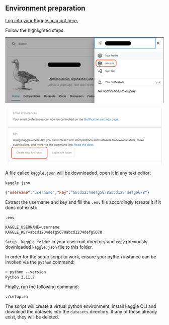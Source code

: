 ## Environment preparation

[Log into your Kaggle account here.](https://www.kaggle.com/account/login)

Follow the highlighted steps.

![](images/kaggle_profile.png)

![](images/kaggle_account.png)

A file called `kaggle.json` will be downloaded, open it in any text editor:

`kaggle.json`
```json
{"username":"username","key":"abcd1234defg5678abcd1234defg5678"}
```

Extract the username and key and fill the `.env` file accordingly (create it if it does not exist):

`.env`
```.env
KAGGLE_USERNAME=username
KAGGLE_KEY=abcd1234defg5678abcd1234defg5678
```

`Setup .kaggle folder` in your user root directory and `copy` previously downloaded `kaggle.json` file to this folder.

In order for the setup script to work, ensure your python instance can be invoked via the `python` command:

```sh
> python --version
Python 3.11.2
```

Finally, run the following command:

```sh
./setup.sh
```

The script will create a virtual python environment, install kaggle CLI and download the datasets into the `datasets` directory. If any of these already exist, they will be deleted.